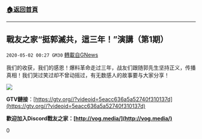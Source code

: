 ###  [:house:返回首頁](https://github.com/ourhimalayas/txt)
---

## 戰友之家“挺郭滅共，這三年！”演講（第1期）
`2020-05-02 00:27 GM30` [轉載自GNews](https://gnews.org/zh-hant/191599/)

我们的收获，我们的感恩！爆料革命走过三年，战友们跟随郭先生坚持正义，传播真相！我们哭过笑过却不曾动摇过，有无数感人的故事要与大家分享！

![](https://s3.amazonaws.com/gnews-media-offload/wp-content/uploads/2020/05/02002237/image0-11.jpg)

**GTV鏈接**：[https://gtv.org//?videoid=5eacc636a5a52740f310137d](https://gtv.org//?videoid=5eacc636a5a52740f310137d)

**歡迎加入Discord戰友之家：[http://vog.media/](http://vog.media/)**

0
